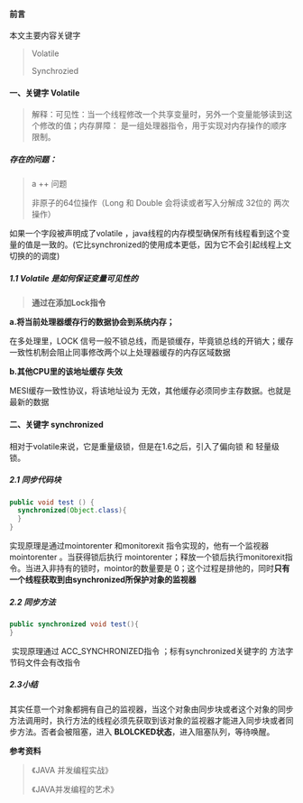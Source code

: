 #### 前言

本文主要内容关键字

> Volatile
>
> Synchrozied



#### 一、关键字 Volatile

> 解释：可见性：当一个线程修改一个共享变量时，另外一个变量能够读到这个修改的值；内存屏障： 是一组处理器指令，用于实现对内存操作的顺序限制。

##### 存在的问题：

> a ++ 问题
>
> 非原子的64位操作（Long 和 Double  会将读或者写入分解成 32位的 两次操作）

如果一个字段被声明成了volatile ，java线程的内存模型确保所有线程看到这个变量的值是一致的。(它比synchronized的使用成本更低，因为它不会引起线程上文切换的的调度)

##### 1.1 Volatile 是如何保证变量可见性的

> **通过在添加Lock指令**

**a.将当前处理器缓存行的数据协会到系统内存；**

在多处理里，LOCK 信号一般不锁总线，而是锁缓存，毕竟锁总线的开销大；缓存一致性机制会阻止同事修改两个以上处理器缓存的内存区域数据

**b.其他CPU里的该地址缓存 失效**

MESI缓存一致性协议，将该地址设为 无效，其他缓存必须同步主存数据。也就是最新的数据

#### 二、关键字 synchronized

相对于volatile来说，它是重量级锁，但是在1.6之后，引入了偏向锁 和 轻量级锁。

##### 2.1 同步代码块

```java
public void test () {
  synchronized(Object.class){
  }
}
```

实现原理是通过mointorenter 和monitorexit 指令实现的，他有一个监视器 mointorenter 。当获得锁后执行 mointorenter；释放一个锁后执行monitorexit指令。当进入非持有的锁时，mointor的数量要是 0；这个过程是排他的，同时**只有一个线程获取到由synchronized所保护对象的监视器**

##### 2.2 同步方法

```java
public synchronized void test(){
}
```

​	实现原理通过 ACC_SYNCHRONIZED指令 ；标有synchronized关键字的 方法字节码文件会有改指令

##### 2.3小结

其实任意一个对象都拥有自己的监视器，当这个对象由同步块或者这个对象的同步方法调用时，执行方法的线程必须先获取到该对象的监视器才能进入同步块或者同步方法。否者会被阻塞，进入 **BLOLCKED状态**，进入阻塞队列，等待唤醒。

**参考资料**

> 《JAVA 并发编程实战》
>
> 《JAVA并发编程的艺术》

